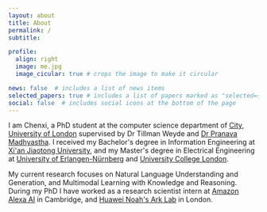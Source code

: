 ```yaml
---
layout: about
title: About
permalink: /
subtitle: 

profile:
  align: right
  image: me.jpg
  image_cicular: true # crops the image to make it circular

news: false  # includes a list of news items
selected_papers: true # includes a list of papers marked as "selected={true}"
social: false  # includes social icons at the bottom of the page
---
```


I am Chenxi, a PhD student at the computer science department of [City, University of London](https://www.city.ac.uk/) supervised by Dr Tillman Weyde and [Dr Pranava Madhyastha](https://pmadhyastha.github.io/).
I received my Bachelor's degree in Information Engineering at [Xi'an Jiaotong University](http://en.xjtu.edu.cn/), and my Master's 
degree in Electrical Engineering at [University of Erlangen-Nürnberg](https://www.fau.eu/) and [University College London](https://www.ucl.ac.uk/).

My current research focuses on Natural Language Understanding and Generation, and Multimodal Learning with Knowledge and Reasoning.
During my PhD I have worked as a research scientist intern at [Amazon Alexa AI](https://amazon.jobs/en-gb/landing_pages/Cambridge) in Cambridge, and [Huawei Noah's Ark Lab](https://noahlab.com.hk/) in London.
